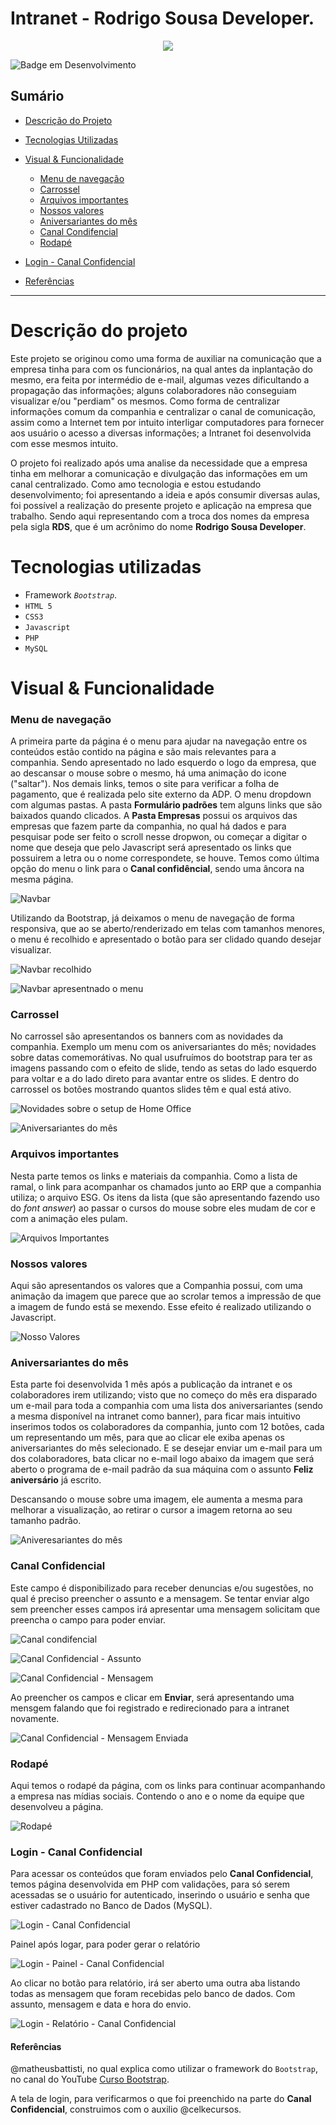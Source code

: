 # Intranet - Rodrigo Sousa Developer.

<p align="center">
  <img src="./arquivosReadme/logo-rsd-sem-fundo.png">
</p>

![Badge em Desenvolvimento](https://img.shields.io/badge/status-desenvolvendo-green)

## Sumário 

* [Descrição do Projeto](#descrição-do-projeto)
* [Tecnologias Utilizadas](#tecnologias-utilizadas)
* [Visual & Funcionalidade](#visual--funcionalidade)
   * [Menu de navegação](#menu-de-navegação)
   * [Carrossel](#carrossel)
   * [Arquivos importantes](#arquivos-importantes)
   * [Nossos valores](#nossos-valores)
   * [Aniversariantes do mês](#aniversariantes-do-mês)
   * [Canal Condifencial](#canal-confidencial)
   * [Rodapé](#rodapé)
* [Login - Canal Confidencial](#login---canal-confidencial)


* [Referências](#referências)

---

# Descrição do projeto

Este projeto se originou como uma forma de auxiliar na comunicação que a empresa tinha para com os funcionários, na qual antes da inplantação do mesmo, era feita por intermédio de e-mail, algumas vezes dificultando a propagação das informações; alguns colaboradores não conseguiam visualizar e/ou "perdiam" os mesmos. Como forma de centralizar informações comum da companhia e centralizar o canal de comunicação, assim como a Internet tem por intuito interligar computadores para fornecer aos usuário o acesso a diversas informações; a Intranet foi desenvolvida com esse mesmos intuito. 

O projeto foi realizado após uma analise da necessidade que a empresa tinha em melhorar a comunicação e divulgação das informações em um canal centralizado. Como amo tecnologia e estou estudando desenvolvimento; foi apresentando a ideia e após consumir diversas aulas, foi possível a realização do presente projeto e aplicação na empresa que trabalho. Sendo aqui representando com a troca dos nomes da empresa pela sigla **RDS**, que é um acrônimo do nome **Rodrigo Sousa Developer**.

# Tecnologias utilizadas

- Framework _`Bootstrap`_.
- `HTML 5`
- `CSS3`
- `Javascript`
- `PHP`
- `MySQL`

# Visual & Funcionalidade

### Menu de navegação

A primeira parte da página é o menu para ajudar na navegação entre os conteúdos estão contido na página e são mais relevantes para a companhia. Sendo apresentado no lado esquerdo o logo da empresa, que ao descansar o mouse sobre o mesmo, há uma animação do icone ("saltar"). Nos demais links, temos o site para verificar a folha de pagamento, que é realizada pelo site externo da ADP. O menu dropdown com algumas pastas. A pasta **Formulário padrões** tem alguns links que são baixados quando clicados. A **Pasta Empresas** possui os arquivos das empresas que fazem parte da companhia, no qual há dados e para pesquisar pode ser feito o scroll nesse dropwon, ou começar a digitar o nome que deseja que pelo Javascript será apresentado os links que possuirem a letra ou o nome correspondete, se houve. Temos como última opção do menu o link para o **Canal confidêncial**, sendo uma âncora na mesma página.

![Navbar](./arquivosReadme/navbar.png)

Utilizando da Bootstrap, já deixamos o menu de navegação de forma responsiva, que ao se aberto/renderizado em telas com tamanhos menores, o menu é recolhido e apresentado o botão para ser clidado quando desejar visualizar.

![Navbar recolhido](./arquivosReadme/navbar-recolhido1.png)

![Navbar apresentnado o menu](./arquivosReadme/navbar-recolhido2.png)

### Carrossel

No carrossel são apresentandos os banners com as novidades da companhia. Exemplo um menu com os aniversariantes do mês; novidades sobre datas comemorátivas. No qual usufruímos do bootstrap para ter as imagens passando com o efeito de slide, tendo as setas do lado esquerdo para voltar e a do lado direto para avantar entre os slides. E dentro do carrossel os botões mostrando quantos slides têm e qual está ativo.

![Novidades sobre o setup de Home Office](./arquivosReadme/banner2.png)

![Aniversariantes do mês](./arquivosReadme/banner1.png)

### Arquivos importantes

Nesta parte temos os links e materiais da companhia. Como a lista de ramal, o link para acompanhar os chamados junto ao ERP que a companhia utiliza; o arquivo ESG. Os itens da lista (que são apresentando fazendo uso do _font answer_) ao passar o cursos do mouse sobre eles mudam de cor e com a animação eles pulam.

![Arquivos Importantes](./arquivosReadme/arquivos-importantes.png)

### Nossos valores

Aqui são apresentandos os valores que a Companhia possui, com uma animação da imagem que parece que ao scrolar temos a impressão de que a imagem de fundo está se mexendo. Esse efeito é realizado utilizando o Javascript.

![Nosso Valores](./arquivosReadme/valores.png)

### Aniversariantes do mês

Esta parte foi desenvolvida 1 mês após a publicação da intranet e os colaboradores irem utilizando; visto que no começo do mês era disparado um e-mail para toda a companhia com uma lista dos aniversariantes (sendo a mesma disponível na intranet como banner), para ficar mais intuitivo inserimos todos os colaboradores da companhia, junto com 12 botões, cada um representando um mês, para que ao clicar ele exiba apenas os aniversariantes do mês selecionado. E se desejar enviar um e-mail para um dos colaboradores, bata clicar no e-mail logo abaixo da imagem que será aberto o programa de e-mail padrão da sua máquina com o assunto **Feliz aniversário** já escrito. 

Descansando o mouse sobre uma imagem, ele aumenta a mesma para melhorar a visualização, ao retirar o cursor a imagem retorna ao seu tamanho padrão.

![Aniveresariantes do mês](./arquivosReadme/aniversariantes.png)

### Canal Confidencial

Este campo é disponibilizado para receber denuncias e/ou sugestões, no qual é preciso preencher o assunto e a mensagem. Se tentar enviar algo sem preencher esses campos irá apresentar uma mensagem solicitam que preencha o campo para poder enviar. 

![Canal condifencial](./arquivosReadme/canal-confidencial1.png)

![Canal Confidencial - Assunto](./arquivosReadme/canal-confidencial2.png)

![Canal Confidencial - Mensagem](./arquivosReadme/canal-confidencial3.png)

Ao preencher os campos e clicar em **Enviar**, será apresentando uma mensgem falando que foi registrado e redirecionado para a intranet novamente.

![Canal Confidencial - Mensagem Enviada](./arquivosReadme/canal-confidencial4.png)

### Rodapé

Aqui temos o rodapé da página, com os links para continuar acompanhando a empresa nas mídias sociais. Contendo o ano e o nome da equipe que desenvolveu a página.

![Rodapé](./arquivosReadme/rodape.png)

### Login - Canal Confidencial

Para acessar os conteúdos que foram enviados pelo **Canal Confidencial**, temos página desenvolvida em PHP com validações, para só serem acessadas se o usuário for autenticado, inserindo o usuário e senha que estiver cadastrado no Banco de Dados (MySQL).

![Login - Canal Confidencial](./arquivosReadme/login-canal-confidencial1.png)

Painel após logar, para poder gerar o relatório

![Login - Painel - Canal Confidencial](./arquivosReadme/login-canal-confidencial.png)

Ao clicar no botão para relatório, irá ser aberto uma outra aba listando todas as mensagem que foram recebidas pelo banco de dados. Com assunto, mensagem e data e hora do envio.

![Login - Relatório - Canal Confidencial](./arquivosReadme/login-canal-confidencial2.png)

#### Referências 
@matheusbattisti, no qual explica como utilizar o framework do `Bootstrap`, no canal do YouTube [Curso Bootstrap](https://www.youtube.com/watch?v=SmQMZ36hJJY&list=PLnDvRpP8Bnexu5wvxogy6N49_S5Xk8Cze).

A tela de login, para verificarmos o que foi preenchido na parte do **Canal Confidencial**, construimos com o auxilio @celkecursos.

